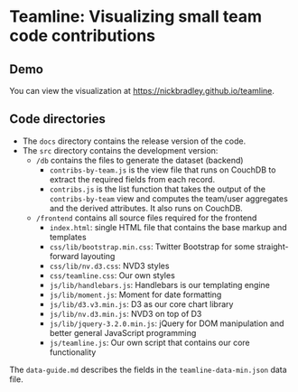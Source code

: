 # Teamline: Visualizing small team code contributions

## Demo
You can view the visualization at https://nickbradley.github.io/teamline.

## Code directories
  - The `docs` directory contains the release version of the code.
  - The `src` directory contains the development version:
 	- `/db` contains the files to generate the dataset (backend)
    	- `contribs-by-team.js` is the view file that runs on CouchDB to extract the required fields from each record.
    	- `contribs.js` is the list function that takes the output of the `contribs-by-team` view and computes the team/user aggregates and the derived attributes. It also runs on CouchDB.
  	- `/frontend` contains all source files required for the frontend
		- `index.html`: single HTML file that contains the base markup and templates
  		- `css/lib/bootstrap.min.css`: Twitter Bootstrap for some straight-forward layouting
  		- `css/lib/nv.d3.css`: NVD3 styles
  		- `css/teamline.css`: Our own styles
  		- `js/lib/handlebars.js`: Handlebars is our templating engine
  		- `js/lib/moment.js`: Moment for date formatting
  		- `js/lib/d3.v3.min.js`: D3 as our core chart library
  		- `js/lib/nv.d3.min.js`: NVD3 on top of D3
  		- `js/lib/jquery-3.2.0.min.js`: jQuery for DOM manipulation and better general JavaScript programming
  		- `js/teamline.js`: Our own script that contains our core functionality

The `data-guide.md` describes the fields in the `teamline-data-min.json` data file.
